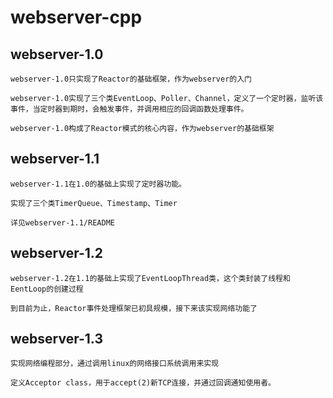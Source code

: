 # webserver-cpp

## webserver-1.0

    webserver-1.0只实现了Reactor的基础框架，作为webserver的入门

    webserver-1.0实现了三个类EventLoop、Poller、Channel，定义了一个定时器，监听该事件，当定时器到期时，会触发事件，并调用相应的回调函数处理事件。  

    webserver-1.0构成了Reactor模式的核心内容，作为webserver的基础框架


## webserver-1.1

    webserver-1.1在1.0的基础上实现了定时器功能。

    实现了三个类TimerQueue、Timestamp、Timer

    详见webserver-1.1/README


## webserver-1.2

    webserver-1.2在1.1的基础上实现了EventLoopThread类，这个类封装了线程和EentLoop的创建过程  

    到目前为止，Reactor事件处理框架已初具规模，接下来该实现网络功能了

## webserver-1.3

    实现网络编程部分，通过调用linux的网络接口系统调用来实现 

    定义Acceptor class，用于accept(2)新TCP连接，并通过回调通知使用者。 
